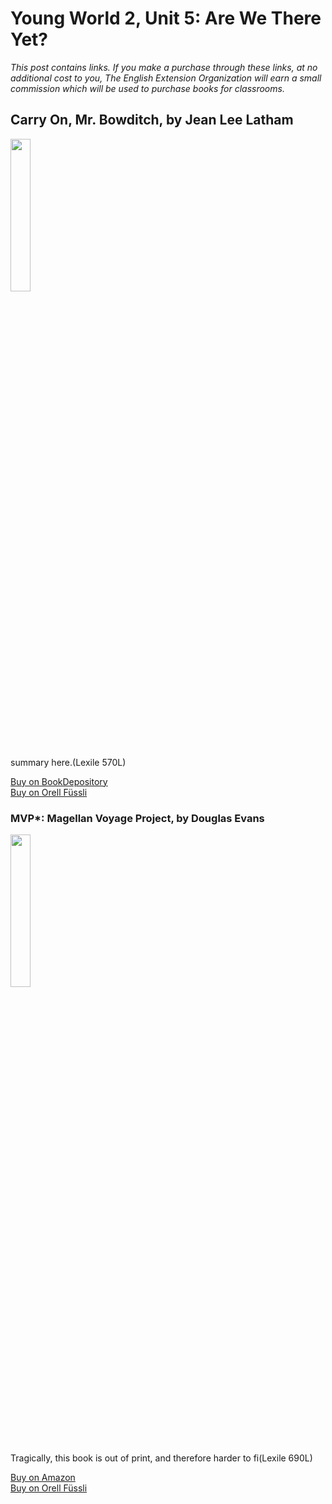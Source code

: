 # Young World 2, Unit 5: Are We There Yet?

*This post contains links. If you make a purchase through these links, at no additional cost to you, The English Extension Organization will earn a small commission which will be used to purchase books for classrooms.*



## Carry On, Mr. Bowditch, by Jean Lee Latham

<img src="https://imgur.com/6rfoBak.png" width="25%" />

summary here.(Lexile 570L)

<a href="https://www.bookdepository.com/Carry-On-Mr-Bowditch-Jean-Lee-Latham/9780618250745?ref=grid-view&qid=1665843551689&sr=1-1" rel="nofollow"> Buy on BookDepository</a>  
<a href="https://www.orellfuessli.ch/shop/home/artikeldetails/A1006158349" rel="nofollow">Buy on Orell Füssli</a>

### MVP*: Magellan Voyage Project, by Douglas Evans

<img src="https://imgur.com/6rfoBak.png" width="25%" />

Tragically, this book is out of print, and therefore harder to fi(Lexile 690L)

<a href="https://www.amazon.com/MVP-Magellan-Project-Douglas-Evans/dp/1932425136" rel="nofollow"> Buy on Amazon</a>  
<a href="https://www.orellfuessli.ch/shop/home/artikeldetails/A1006158349" rel="nofollow">Buy on Orell Füssli</a>


<!--stackedit_data:
eyJoaXN0b3J5IjpbLTg4MDYwNzc5OCw5ODU2MTIzMTcsMzU3Nj
c0MzIwLC0xNDY4NjIxNDc1XX0=
-->